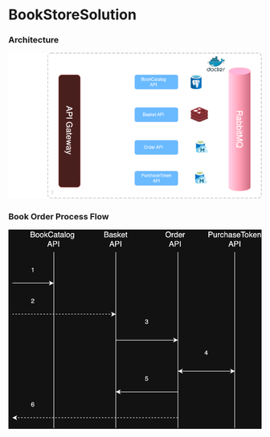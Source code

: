 # BookStoreSolution

### Architecture

![Alt text](Architecture_digram.png "Architecture diagram")

### Book Order Process Flow

![Alt text](Payment_flowpng.png "Architecture diagram")

